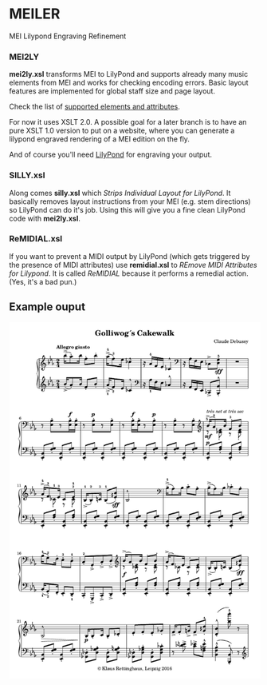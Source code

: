 # MEILER
MEI Lilypond Engraving Refinement

### MEI2LY
**mei2ly.xsl** transforms MEI to LilyPond and supports already many music elements from MEI and works for checking encoding errors.
Basic layout features are implemented for global staff size and page layout.

Check the list of [supported elements and attributes](supported.md).

For now it uses XSLT 2.0. A possible goal for a later branch is to have an pure XSLT 1.0 version to put on a website, where you can generate a lilypond engraved rendering of a MEI edition on the fly.

And of course you'll need [LilyPond](http://lilypond.org) for engraving your output.

### SILLY.xsl
Along comes **silly.xsl** which *Strips Individual Layout for LilyPond*. It basically removes layout instructions from your MEI (e.g. stem directions) so LilyPond can do it's job. Using this will give you a fine clean LilyPond code with **mei2ly.xsl**.

### ReMIDIAL.xsl
If you want to prevent a MIDI output by LilyPond (which gets triggered by the presence of MIDI attributes) use **remidial.xsl** to *REmove MIDI Attributes for Lilypond*. It is called *ReMIDIAL* because it performs a remedial action. (Yes, it's a bad pun.)

## Example ouput
![Example page](/examples/Debussy_Golliwogg'sCakewalk.png)
